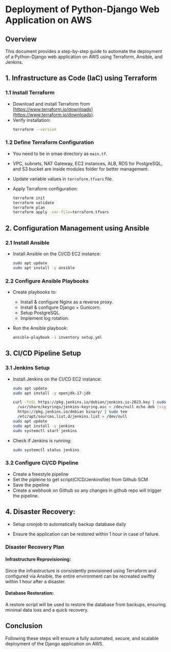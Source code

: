 # Deployment of Python-Django Web Application on AWS

## Overview
This document provides a step-by-step guide to automate the deployment of a Python-Django web application on AWS using Terraform, Ansible, and Jenkins. 

## 1. Infrastructure as Code (IaC) using Terraform

### 1.1 Install Terraform
- Download and install Terraform from [https://www.terraform.io/downloads](https://www.terraform.io/downloads).
- Verify installation:
  ```bash
  terraform --version
  ```

### 1.2 Define Terraform Configuration
- You need to be in smae directory as `main.tf`.

- VPC, subnets, NAT Gateway, EC2 instances, ALB, RDS for PostgreSQL, and S3 bucket are inside modules folder for better management.

- Update variable values in `terraform.tfvars` file.

- Apply Terraform configuration:
  ```bash
  terraform init
  terraform validate
  terraform plan
  terraform apply -var-file=terraform.tfvars
  ```

## 2. Configuration Management using Ansible

### 2.1 Install Ansible
- Install Ansible on the CI/CD EC2 instance:
  ```bash
  sudo apt update
  sudo apt install -y ansible
  ```

### 2.2 Configure Ansible Playbooks
- Create playbooks to:
  - Install & configure Nginx as a reverse proxy.
  - Install & configure Django + Gunicorn.
  - Setup PostgreSQL.
  - Implement log rotation.

- Run the Ansible playbook:
  ```bash
  ansible-playbook -i inventory setup.yml
  ```

## 3. CI/CD Pipeline Setup

### 3.1 Jenkins Setup
- Install Jenkins on the CI/CD EC2 instance:
  ```bash
  sudo apt update
  sudo apt install -y openjdk-17-jdk
  ```

  ```bash
  curl -fsSL https://pkg.jenkins.io/debian/jenkins.io-2023.key | sudo tee
    /usr/share/keyrings/jenkins-keyring.asc > /dev/null echo deb [signed-by=/usr/share/keyrings/jenkins-keyring.asc]
    https://pkg.jenkins.io/debian binary/ | sudo tee
    /etc/apt/sources.list.d/jenkins.list > /dev/null
  sudo apt update
  sudo apt install -y jenkins
  sudo systemctl start jenkins
  ```

- Check if Jenkins is running:
  ```bash
  sudo systemctl status jenkins
  ```

### 3.2 Configure CI/CD Pipeline
- Create a freestyle pipeline
- Set the pipleine to get script(CICD/Jenkinsfile) from Github SCM
- Save the pipeline
- Create a webhook on Github so any changes in github repo will trigger the pipeline.


## 4. Disaster Recovery:
- Setup cronjob to automatically backup database daily

- Ensure the application can be restored within 1 hour in case of failure.

### Disaster Recovery Plan

#### Infrastructure Reprovisioning:
Since the infrastructure is consistently provisioned using Terraform and configured via Ansible, the entire environment can be recreated swiftly within 1 hour after a disaster.

#### Database Restoration:
A restore script will be used to restore the database from backups, ensuring minimal data loss and a quick recovery.



## Conclusion
Following these steps will ensure a fully automated, secure, and scalable deployment of the Django application on AWS.



